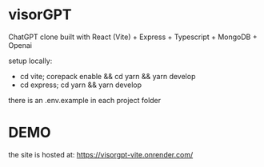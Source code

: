 # visorGPT

ChatGPT clone built with React (Vite) + Express + Typescript + MongoDB + Openai

setup locally:

- cd vite; corepack enable && cd yarn && yarn develop
- cd express; cd yarn && yarn develop

there is an .env.example in each project folder

# DEMO

the site is hosted at: <https://visorgpt-vite.onrender.com/>
